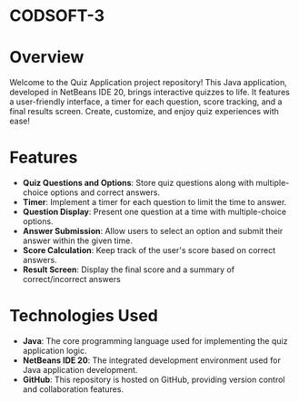 # CODSOFT-3
# Overview
Welcome to the Quiz Application project repository! This Java application, developed in NetBeans IDE 20, brings interactive quizzes to life. It features a user-friendly interface, a timer for each question, score tracking, and a final results screen. Create, customize, and enjoy quiz experiences with ease!
# Features
*   **Quiz Questions and Options**: Store quiz questions along with multiple-choice options and correct answers.
*   **Timer**: Implement a timer for each question to limit the time to answer.
*   **Question Display**: Present one question at a time with multiple-choice options.
*   **Answer Submission**: Allow users to select an option and submit their answer within the given time.
*   **Score Calculation**: Keep track of the user's score based on correct answers.
*   **Result Screen**: Display the final score and a summary of correct/incorrect answers
# Technologies Used
*   **Java**: The core programming language used for implementing the quiz application logic.
*   **NetBeans IDE 20**: The integrated development environment used for Java application development.
*   **GitHub**: This repository is hosted on GitHub, providing version control and collaboration features.
